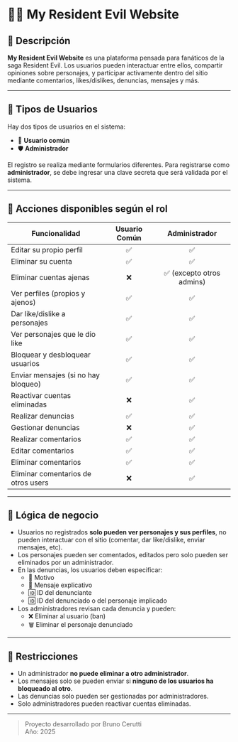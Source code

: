 
# 🧟‍♂️ My Resident Evil Website

## 📖 Descripción

**My Resident Evil Website** es una plataforma pensada para fanáticos de la saga Resident Evil. Los usuarios pueden interactuar entre ellos, compartir opiniones sobre personajes, y participar activamente dentro del sitio mediante comentarios, likes/dislikes, denuncias, mensajes y más.

---

## 👥 Tipos de Usuarios

Hay dos tipos de usuarios en el sistema:

- 👤 **Usuario común**
- 🛡️ **Administrador**

El registro se realiza mediante formularios diferentes. Para registrarse como **administrador**, se debe ingresar una clave secreta que será validada por el sistema.

---

## 🔐 Acciones disponibles según el rol

| Funcionalidad                          | Usuario Común | Administrador |
|---------------------------------------|:-------------:|:-------------:|
| Editar su propio perfil               | ✅            | ✅            |
| Eliminar su cuenta                    | ✅            | ✅            |
| Eliminar cuentas ajenas               | ❌            | ✅ (excepto otros admins) |
| Ver perfiles (propios y ajenos)       | ✅            | ✅            |
| Dar like/dislike a personajes         | ✅            | ✅            |
| Ver personajes que le dio like        | ✅            | ✅            |
| Bloquear y desbloquear usuarios       | ✅            | ✅            |
| Enviar mensajes (si no hay bloqueo)   | ✅            | ✅            |
| Reactivar cuentas eliminadas          | ❌            | ✅            |
| Realizar denuncias                    | ✅            | ✅            |
| Gestionar denuncias                   | ❌            | ✅            |
| Realizar comentarios                  | ✅            | ✅            |
| Editar comentarios                    | ✅            | ✅            |
| Eliminar comentarios                  | ✅            | ✅            |
| Eliminar comentarios de otros users   | ❌            | ✅            |

---

## 🧠 Lógica de negocio

- Usuarios no registrados **solo pueden ver personajes y sus perfiles**, no pueden interactuar con el sitio (comentar, dar like/dislike, enviar mensajes, etc).
- Los personajes pueden ser comentados, editados pero solo pueden ser eliminados por un administrador.
- En las denuncias, los usuarios deben especificar:
  - 🧾 Motivo
  - 💬 Mensaje explicativo
  - 🆔 ID del denunciante
  - 🆔 ID del denunciado o del personaje implicado
- Los administradores revisan cada denuncia y pueden:
  - ❌ Eliminar al usuario (ban)
  - 🗑️ Eliminar el personaje denunciado

---

## 🚫 Restricciones

- Un administrador **no puede eliminar a otro administrador**.
- Los mensajes solo se pueden enviar si **ninguno de los usuarios ha bloqueado al otro**.
- Las denuncias solo pueden ser gestionadas por administradores.
- Solo administradores pueden reactivar cuentas eliminadas.

---

> Proyecto desarrollado por Bruno Cerutti  
> Año: 2025
